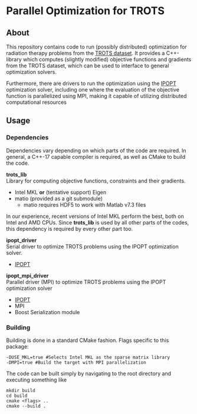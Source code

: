 # Parallel Optimization for TROTS
## About
This repository contains code to run (possibly distributed) optimization for radiation therapy problems from the [TROTS dataset](https://sebastiaanbreedveld.nl/trots/). It provides a C++-library which computes (slightly modified) objective functions and gradients from the TROTS dataset, which can be used to interface to general optimization solvers.

Furthermore, there are drivers to run the optimization using the [IPOPT](https://github.com/coin-or/Ipopt) optimization solver, including one where the evaluation of the objective function is parallelized using MPI, making it capable of utilizing distributed computational resources

## Usage
### Dependencies

Dependencies vary depending on which parts of the code are required. In general, a C++-17 capable compiler is required, as well as CMake to build the code.

**trots_lib**  
Library for computing objective functions, constraints and their gradients.

* Intel MKL **or** (tentative support) Eigen
* matio (provided as a git submodule)
    * matio requires HDF5 to work with Matlab v7.3 files

In our experience, recent versions of Intel MKL perform the best, both on Intel and AMD CPUs. Since **trots_lib** is used by all other parts of the codes, this dependency is required by every other part too.

**ipopt_driver**  
Serial driver to optimize TROTS problems using the IPOPT optimization solver.

*  [IPOPT](https://github.com/coin-or/Ipopt)

**ipopt_mpi_driver**  
Parallel driver (MPI) to optimize TROTS problems using the IPOPT optimization solver

* [IPOPT](https://github.com/coin-or/Ipopt)
* MPI
* Boost Serialization module

### Building

Building is done in a standard CMake fashion. Flags specific to this package:
```
-DUSE_MKL=true #Selects Intel MKL as the sparse matrix library
-DMPI=true #Build the target with MPI parallelization
```
The code can be built simply by navigating to the root directory and executing something like
```
mkdir build
cd build
cmake <flags> ..
cmake --build .
```


